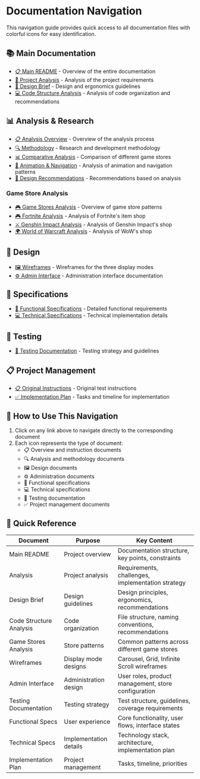 # Documentation Navigation

This navigation guide provides quick access to all documentation files with colorful icons for easy identification.

## 📚 Main Documentation

- [📋 Main README](README.md) - Overview of the entire documentation
- [📝 Project Analysis](Analysis.md) - Analysis of the project requirements
- [🎨 Design Brief](DesignBrief.md) - Design and ergonomics guidelines
- [💻 Code Structure Analysis](CodeStructureAnalysis.md) - Analysis of code organization and recommendations

## 📊 Analysis & Research

- [📋 Analysis Overview](2-Analysis/README.md) - Overview of the analysis process
- [🔍 Methodology](1-Methodology/README.md) - Research and development methodology
- [📊 Comparative Analysis](2-Analysis/ComparativeAnalysis.md) - Comparison of different game stores
- [💫 Animation & Navigation](2-Analysis/AnimationAndNavigationAnalysis.md) - Analysis of animation and navigation patterns
- [🎯 Design Recommendations](2-Analysis/DesignRecommendations.md) - Recommendations based on analysis

### Game Store Analysis

- [🎮 Game Stores Analysis](analysis/game-stores-analysis.md) - Overview of game store patterns
- [🎮 Fortnite Analysis](analysis/fortnite-analysis.md) - Analysis of Fortnite's item shop
- [⚔️ Genshin Impact Analysis](analysis/genshin-analysis.md) - Analysis of Genshin Impact's shop
- [🌍 World of Warcraft Analysis](analysis/wow-analysis.md) - Analysis of WoW's shop

## 🎨 Design

- [🖼️ Wireframes](1-Design/Wireframes.md) - Wireframes for the three display modes
- [⚙️ Admin Interface](AdminInterface.md) - Administration interface documentation

## 📝 Specifications

- [📱 Functional Specifications](3-Specifications/FunctionalSpecifications.md) - Detailed functional requirements
- [💻 Technical Specifications](3-Specifications/TechnicalSpecifications.md) - Technical implementation details

## 🧪 Testing

- [🧪 Testing Documentation](Testing.md) - Testing strategy and guidelines

## 📋 Project Management

- [📋 Original Instructions](0-Instructions/INSTRUCTIONS_Frontend.md) - Original test instructions
- [✅ Implementation Plan](4-Todo/README.md) - Tasks and timeline for implementation

## 🧭 How to Use This Navigation

1. Click on any link above to navigate directly to the corresponding document
2. Each icon represents the type of document:
   - 📋 Overview and instruction documents
   - 🔍 Analysis and methodology documents
   - 🖼️ Design documents
   - ⚙️ Administration documents
   - 📱 Functional specifications
   - 💻 Technical specifications
   - 🧪 Testing documentation
   - ✅ Project management documents

## 🎯 Quick Reference

| Document | Purpose | Key Content |
|----------|---------|-------------|
| Main README | Project overview | Documentation structure, key points, constraints |
| Analysis | Project analysis | Requirements, challenges, implementation strategy |
| Design Brief | Design guidelines | Design principles, ergonomics, recommendations |
| Code Structure Analysis | Code organization | File structure, naming conventions, recommendations |
| Game Stores Analysis | Store patterns | Common patterns across different game stores |
| Wireframes | Display mode designs | Carousel, Grid, Infinite Scroll wireframes |
| Admin Interface | Administration design | User roles, product management, store configuration |
| Testing Documentation | Testing strategy | Test structure, guidelines, coverage requirements |
| Functional Specs | User experience | Core functionality, user flows, interface states |
| Technical Specs | Implementation details | Technology stack, architecture, implementation plan |
| Implementation Plan | Project management | Tasks, timeline, priorities |
